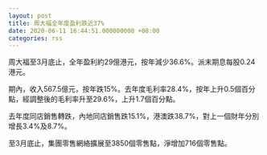 ```yaml
---
layout: post
title: 周大福全年度盈利跌近37%
date: 2020-06-11 16:44:51.000000000 +08:00
categories: rss
---
```


周大福至3月底止，全年盈利約29億港元，按年減少36.6%。派末期息每股0.24港元。

期內，收入567.5億元，按年跌15%。去年度毛利率28.4%，按年上升0.5個百分點，經調整後的毛利率升至29.6%，上升1.7個百分點。

去年度同店銷售轉跌，內地同店銷售跌15.1%，港澳跌38.7%，對上一個財年分別增長3.4%及8.7%。

至3月底止，集團零售網絡擴展至3850個零售點，淨增加716個零售點。
